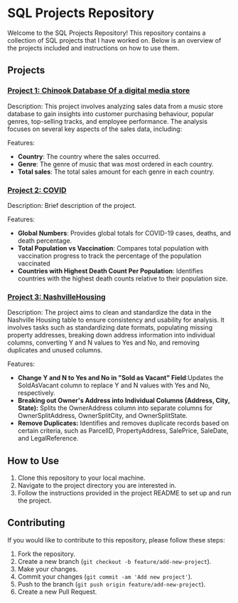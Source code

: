# SQL Projects Repository

Welcome to the SQL Projects Repository! This repository contains a collection of SQL projects that I have worked on. Below is an overview of the projects included and instructions on how to use them.

## Projects

### [Project 1: Chinook Database Of a digital media store]([project1/](https://github.com/MMS-21/SQL/tree/9cc51c6e8ae0d2b4d2a2305075617b15a85a9ea4/Analysis%20of%20Chinook%20Database%20Of%20a%20digital%20media%20store))

Description: This project involves analyzing sales data from a music store database to gain insights into customer purchasing behaviour, popular genres, top-selling tracks, and employee performance. The analysis focuses on several key aspects of the sales data, including:

Features:
- **Country**: The country where the sales occurred.
- **Genre**: The genre of music that was most ordered in each country.
- **Total sales**: The total sales amount for each genre in each country.

### [Project 2: COVID]([project2/](https://github.com/MMS-21/SQL/blob/9cc51c6e8ae0d2b4d2a2305075617b15a85a9ea4/COVID%20Portfolio%20Project.sql))

Description: Brief description of the project.

Features:
- **Global Numbers**: Provides global totals for COVID-19 cases, deaths, and death percentage.
- **Total Population vs Vaccination**: Compares total population with vaccination progress to track the percentage of the population vaccinated
- **Countries with Highest Death Count Per Population**: Identifies countries with the highest death counts relative to their population size.

### [Project 3: NashvilleHousing ]([project2/]([https://github.com/MMS-21/SQL/blob/9cc51c6e8ae0d2b4d2a2305075617b15a85a9ea4/COVID%20Portfolio%20Project.sql](https://github.com/MMS-21/SQL/blob/9cc51c6e8ae0d2b4d2a2305075617b15a85a9ea4/NashvilleHousing%20-Data%20Cleaning%20Project.sql)))

Description: The project aims to clean and standardize the data in the Nashville Housing table to ensure consistency and usability for analysis. It involves tasks such as standardizing date formats, populating missing property addresses, breaking down address information into individual columns, converting Y and N values to Yes and No, and removing duplicates and unused columns.

Features:
- **Change Y and N to Yes and No in "Sold as Vacant" Field**:Updates the SoldAsVacant column to replace Y and N values with Yes and No, respectively.
- **Breaking out Owner's Address into Individual Columns (Address, City, State):** Splits the OwnerAddress column into separate columns for OwnerSplitAddress, OwnerSplitCity, and OwnerSplitState.
- **Remove Duplicates:** Identifies and removes duplicate records based on certain criteria, such as ParcelID, PropertyAddress, SalePrice, SaleDate, and LegalReference.

## How to Use

1. Clone this repository to your local machine.
2. Navigate to the project directory you are interested in.
3. Follow the instructions provided in the project README to set up and run the project.

## Contributing

If you would like to contribute to this repository, please follow these steps:
1. Fork the repository.
2. Create a new branch (`git checkout -b feature/add-new-project`).
3. Make your changes.
4. Commit your changes (`git commit -am 'Add new project'`).
5. Push to the branch (`git push origin feature/add-new-project`).
6. Create a new Pull Request.

